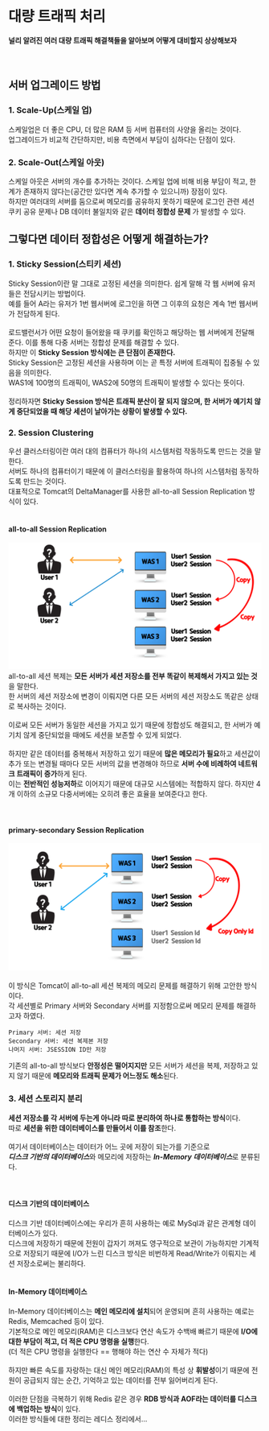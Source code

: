 # 대량 트래픽 처리
**널리 알려진 여러 대량 트래픽 해결책들을 알아보며 어떻게 대비할지 상상해보자**
<br>
<br>
<br>

## 서버 업그레이드 방법
### 1. Scale-Up(스케일 업)
스케일업은 더 좋은 CPU, 더 많은 RAM 등 서버 컴퓨터의 사양을 올리는 것이다.  
업그레이드가 비교적 간단하지만, 비용 측면에서 부담이 심하다는 단점이 있다.

### 2. Scale-Out(스케일 아웃)
스케일 아웃은 서버의 개수를 추가하는 것이다. 스케일 업에 비해 비용 부담이 적고, 한계가 존재하지 않다는(공간만 있다면 계속 추가할 수 있으니까) 장점이 있다.  
하지만 여러대의 서버를 둠으로써 메모리를 공유하지 못하기 때문에 로그인 관련 세션 쿠키 공유 문제나 DB 데이터 불일치와 같은 **데이터 정합성 문제** 가 발생할 수 있다.

## 그렇다면 데이터 정합성은 어떻게 해결하는가?
### 1. Sticky Session(스티키 세션)
Sticky Session이란 말 그대로 고정된 세션을 의미한다. 쉽게 말해 각 웹 서버에 유저들은 전담시키는 방법이다.  
예를 들어 A라는 유저가 1번 웹서버에 로그인을 하면 그 이후의 요청은 계속 1번 웹서버가 전담하게 된다.  
<br>
로드밸런서가 어떤 요청이 들어왔을 때 쿠키를 확인하고 해당하는 웹 서버에게 전달해 준다. 이를 통해 다중 서버는 정합성 문제를 해결할 수 있다.  
하지만 이 **Sticky Session 방식에는 큰 단점이 존재한다.**
<br>
Sticky Session은 고정된 세션을 사용하며 이는 곧 특정 서버에 트래픽이 집중될 수 있음을 의미한다.  
WAS1에 100명의 트래픽이, WAS2에 50명의 트래픽이 발생할 수 있다는 뜻이다.  
<br>
정리하자면 **Sticky Session 방식은 트래픽 분산이 잘 되지 않으며, 한 서버가 예기치 않게 중단되었을 때 해당 세션이 날아가는 상황이 발생할 수 있다.**

### 2. Session Clustering
우선 클러스터링이란 여러 대의 컴퓨터가 하나의 시스템처럼 작동하도록 만드는 것을 말한다.  
서버도 하나의 컴퓨터이기 때문에 이 클러스터링을 활용하여 하나의 시스템처럼 동작하도록 만드는 것이다.  
대표적으로 Tomcat의 DeltaManager를 사용한 all-to-all Session Replication 방식이 있다.  
<br>

#### all-to-all Session Replication  

![all-to-allSessionReplication](../resource/all-to-allSessionReplication.png)
<br>
all-to-all 세션 복제는 **모든 서버가 세션 저장소를 전부 똑같이 복제해서 가지고 있는 것**을 말한다.  
한 서버의 세션 저장소에 변경이 이뤄지면 다른 모든 서버의 세션 저장소도 똑같은 상태로 복사하는 것이다.  
<br>
이로써 모든 서버가 동일한 세션을 가지고 있기 때문에 정합성도 해결되고, 한 서버가 예기치 않게 중단되었을 때에도 세션을 보존할 수 있게 되었다.  
<br>
하지만 같은 데이터를 중복해서 저장하고 있기 때문에 **많은 메모리가 필요**하고 세션값이 추가 또는 변경될 때마다 모든 서버의 값을 변경해야 하므로 **서버 수에 비례하여 네트워크 트래픽이 증가**하게 된다.  
이는 **전반적인 성능저하**로 이어지기 때문에 대규모 시스템에는 적합하지 않다. 하지만 4개 이하의 소규모 다중서버에는 오히려 좋은 효율을 보여준다고 한다.  
<br>
<br>
#### primary-secondary Session Replication

![primary-secondarySessionReplication](../resource/primary-secondary.png)  
<br>
이 방식은 Tomcat이 all-to-all 세션 복제의 메모리 문제를 해결하기 위해 고안한 방식이다.  
각 세션별로 Primary 서버와 Secondary 서버를 지정함으로써 메모리 문제를 해결하고자 하였다.

    Primary 서버: 세션 저장
    Secondary 서버: 세션 복제본 저장
    나머지 서버: JSESSION ID만 저장

기존의 all-to-all 방식보다 **안정성은 떨어지지만** 모든 서버가 세션을 복제, 저장하고 있지 않기 때문에 **메모리와 트래픽 문제가 어느정도 해소**된다.  

### 3. 세션 스토리지 분리
**세션 저장소를 각 서버에 두는게 아니라 따로 분리하여 하나로 통합하는 방식**이다.  
따로 **세션을 위한 데이터베이스를 만들어서 이를 참조**한다.  
<br>
여기서 데이터베이스는 데이터가 어느 곳에 저장이 되는가를 기준으로  
***디스크 기반의 데이터베이스***와 메모리에 저장하는 ***In-Memory 데이터베이스***로 분류된다.  
<br>
<br>
#### 디스크 기반의 데이터베이스
디스크 기반 데이터베이스에는 우리가 흔히 사용하는 예로 MySql과 같은 관계형 데이터베이스가 있다.  
디스크에 저장하기 때문에 전원이 갑자기 꺼져도 영구적으로 보관이 가능하지만 기계적으로 저장되기 때문에 I/O가 느린 디스크 방식은 비번하게 Read/Write가 이뤄지는 세션 저장소로써는 불리하다.  
<br>

#### In-Memory 데이터베이스
In-Memory 데이터베이스는 **메인 메모리에 설치**되어 운영되며 흔히 사용하는 예로는 Redis, Memcached 등이 있다.  
기본적으로 메인 메모리(RAM)은 디스크보다 연산 속도가 수백배 빠르기 때문에 **I/O에 대한 부담이 적고, 더 적은 CPU 명령을 실행**한다.  
(더 적은 CPU 명령을 실행한다 == 행해야 하는 연산 수 자체가 적다)  
<br>
하지만 빠른 속도를 자랑하는 대신 메인 메모리(RAM)의 특성 상 **휘발성**이기 때문에 전원이 공급되지 않는 순간, 기억하고 있는 데이터를 전부 잃어버리게 된다.  
<br>
이러한 단점을 극복하기 위해 Redis 같은 경우 **RDB 방식과 AOF라는 데이터를 디스크에 백업하는 방식**이 있다.  
이러한 방식들에 대한 정리는 레디스 정리에서...